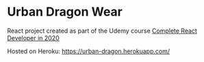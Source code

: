 # Urban Dragon Wear

React project created as part of the Udemy course [Complete React Developer in 2020](https://www.udemy.com/course/complete-react-developer-zero-to-mastery/)

Hosted on Heroku:
https://urban-dragon.herokuapp.com/

